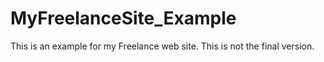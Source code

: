 # MyFreelanceSite_Example
This is an example for my Freelance web site. This is not the final version. 
